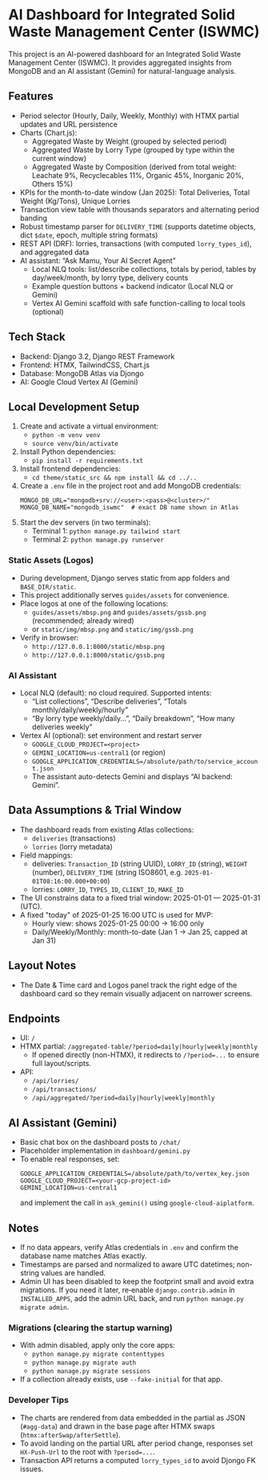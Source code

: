 # AI Dashboard for Integrated Solid Waste Management Center (ISWMC)

This project is an AI-powered dashboard for an Integrated Solid Waste Management Center (ISWMC). It provides aggregated insights from MongoDB and an AI assistant (Gemini) for natural-language analysis.

## Features

- Period selector (Hourly, Daily, Weekly, Monthly) with HTMX partial updates and URL persistence
- Charts (Chart.js):
  - Aggregated Waste by Weight (grouped by selected period)
  - Aggregated Waste by Lorry Type (grouped by type within the current window)
  - Aggregated Waste by Composition (derived from total weight: Leachate 9%, Recyclecables 11%, Organic 45%, Inorganic 20%, Others 15%)
- KPIs for the month-to-date window (Jan 2025): Total Deliveries, Total Weight (Kg/Tons), Unique Lorries
- Transaction view table with thousands separators and alternating period banding
- Robust timestamp parser for `DELIVERY_TIME` (supports datetime objects, dict `$date`, epoch, multiple string formats)
- REST API (DRF): lorries, transactions (with computed `lorry_types_id`), and aggregated data
- AI assistant: “Ask Mamu, Your AI Secret Agent”
  - Local NLQ tools: list/describe collections, totals by period, tables by day/week/month, by lorry type, delivery counts
  - Example question buttons + backend indicator (Local NLQ or Gemini)
  - Vertex AI Gemini scaffold with safe function-calling to local tools (optional)

## Tech Stack

- Backend: Django 3.2, Django REST Framework
- Frontend: HTMX, TailwindCSS, Chart.js
- Database: MongoDB Atlas via Djongo
- AI: Google Cloud Vertex AI (Gemini)

## Local Development Setup

1. Create and activate a virtual environment:
   - `python -m venv venv`
   - `source venv/bin/activate`
2. Install Python dependencies:
   - `pip install -r requirements.txt`
3. Install frontend dependencies:
   - `cd theme/static_src && npm install && cd ../..`
4. Create a `.env` file in the project root and add MongoDB credentials:
   ```
   MONGO_DB_URL="mongodb+srv://<user>:<pass>@<cluster>/"
   MONGO_DB_NAME="mongodb_iswmc"  # exact DB name shown in Atlas
   ```
5. Start the dev servers (in two terminals):
   - Terminal 1: `python manage.py tailwind start`
   - Terminal 2: `python manage.py runserver`

### Static Assets (Logos)

- During development, Django serves static from app folders and `BASE_DIR/static`.
- This project additionally serves `guides/assets` for convenience.
- Place logos at one of the following locations:
  - `guides/assets/mbsp.png` and `guides/assets/gssb.png` (recommended; already wired)
  - or `static/img/mbsp.png` and `static/img/gssb.png`
- Verify in browser:
  - `http://127.0.0.1:8000/static/mbsp.png`
  - `http://127.0.0.1:8000/static/gssb.png`

### AI Assistant

- Local NLQ (default): no cloud required. Supported intents:
  - “List collections”, “Describe deliveries”, “Totals monthly/daily/weekly/hourly”
  - “By lorry type weekly/daily…”, “Daily breakdown”, “How many deliveries weekly”
- Vertex AI (optional): set environment and restart server
  - `GOOGLE_CLOUD_PROJECT=<project>`
  - `GEMINI_LOCATION=us-central1` (or region)
  - `GOOGLE_APPLICATION_CREDENTIALS=/absolute/path/to/service_account.json`
  - The assistant auto-detects Gemini and displays “AI backend: Gemini”.

## Data Assumptions & Trial Window

- The dashboard reads from existing Atlas collections:
  - `deliveries` (transactions)
  - `lorries` (lorry metadata)
- Field mappings:
  - deliveries: `Transaction_ID` (string UUID), `LORRY_ID` (string), `WEIGHT` (number), `DELIVERY_TIME` (string ISO8601, e.g. `2025-01-01T08:16:00.000+00:00`)
  - lorries: `LORRY_ID`, `TYPES_ID`, `CLIENT_ID`, `MAKE_ID`
- The UI constrains data to a fixed trial window: 2025-01-01 — 2025-01-31 (UTC).
- A fixed "today" of 2025-01-25 16:00 UTC is used for MVP:
  - Hourly view: shows 2025-01-25 00:00 → 16:00 only
  - Daily/Weekly/Monthly: month-to-date (Jan 1 → Jan 25, capped at Jan 31)

## Layout Notes

- The Date & Time card and Logos panel track the right edge of the dashboard card so they remain visually adjacent on narrower screens.

## Endpoints

- UI: `/`
- HTMX partial: `/aggregated-table/?period=daily|hourly|weekly|monthly`
  - If opened directly (non-HTMX), it redirects to `/?period=...` to ensure full layout/scripts.
- API:
  - `/api/lorries/`
  - `/api/transactions/`
  - `/api/aggregated/?period=daily|hourly|weekly|monthly`

## AI Assistant (Gemini)

- Basic chat box on the dashboard posts to `/chat/`
- Placeholder implementation in `dashboard/gemini.py`
- To enable real responses, set:
  ```
  GOOGLE_APPLICATION_CREDENTIALS=/absolute/path/to/vertex_key.json
  GOOGLE_CLOUD_PROJECT=<your-gcp-project-id>
  GEMINI_LOCATION=us-central1
  ```
  and implement the call in `ask_gemini()` using `google-cloud-aiplatform`.

## Notes

- If no data appears, verify Atlas credentials in `.env` and confirm the database name matches Atlas exactly.
- Timestamps are parsed and normalized to aware UTC datetimes; non-string values are handled.
- Admin UI has been disabled to keep the footprint small and avoid extra migrations. If you need it later, re‑enable `django.contrib.admin` in `INSTALLED_APPS`, add the admin URL back, and run `python manage.py migrate admin`.

### Migrations (clearing the startup warning)

- With admin disabled, apply only the core apps:
  - `python manage.py migrate contenttypes`
  - `python manage.py migrate auth`
  - `python manage.py migrate sessions`
- If a collection already exists, use `--fake-initial` for that app.

### Developer Tips

- The charts are rendered from data embedded in the partial as JSON (`#agg-data`) and drawn in the base page after HTMX swaps (`htmx:afterSwap/afterSettle`).
- To avoid landing on the partial URL after period change, responses set `HX-Push-Url` to the root with `?period=...`.
- Transaction API returns a computed `lorry_types_id` to avoid Djongo FK issues.
